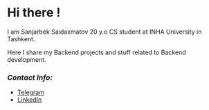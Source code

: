 # Hi there !
I am Sanjarbek Saidaxmatov 20 y.o CS student at INHA University in Tashkent.

Here I share my Backend projects and stuff related to Backend  development.
<br/>

### *Contact Info:*
* [Telegram](https://t.me/saidakhmatov)
* [LinkedIn](https://www.linkedin.com/in/sanjar-saidakhmatov-159abb21a)

